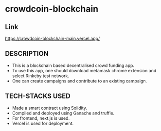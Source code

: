 # crowdcoin-blockchain

## Link
https://crowdcoin-blockchain-main.vercel.app/

## DESCRIPTION
- This is a blockchain based decentralised crowd funding app.
- To use this app, one should download metamask chrome extension and select Rinkeby test network.
- One can create campaigns and contribute to an existing campaign.

## TECH-STACKS USED
- Made a smart contract using Solidity.
- Compiled and deployed using Ganache and truffle.
- For frontend, next.js is used.
- Vercel is used for deployment.

